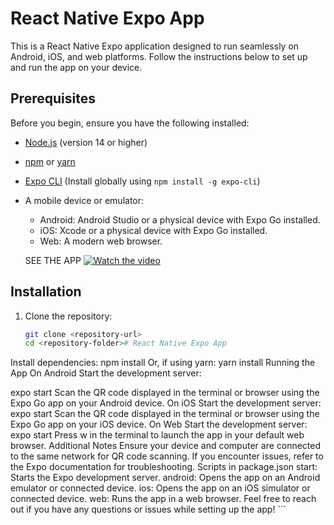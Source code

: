 # React Native Expo App

This is a React Native Expo application designed to run seamlessly on Android, iOS, and web platforms. Follow the instructions below to set up and run the app on your device.

## Prerequisites

Before you begin, ensure you have the following installed:
- [Node.js](https://nodejs.org/) (version 14 or higher)
- [npm](https://www.npmjs.com/) or [yarn](https://yarnpkg.com/)
- [Expo CLI](https://docs.expo.dev/get-started/installation/) (Install globally using `npm install -g expo-cli`)
- A mobile device or emulator:
  - Android: Android Studio or a physical device with Expo Go installed.
  - iOS: Xcode or a physical device with Expo Go installed.
  - Web: A modern web browser.

  SEE THE APP 
  [![Watch the video](https://img.youtube.com/vi/7sNCbjW80G0/0.jpg)](https://youtube.com/shorts/7sNCbjW80G0)

## Installation

1. Clone the repository:
   ```bash
   git clone <repository-url>
   cd <repository-folder># React Native Expo App

Install dependencies:
        npm install
Or, if using yarn:
    yarn install
Running the App
On Android
Start the development server:

 expo start
Scan the QR code displayed in the terminal or browser using the Expo Go app on your Android device.
On iOS
Start the development server:
   expo start
Scan the QR code displayed in the terminal or browser using the Expo Go app on your iOS device.
On Web
Start the development server:
   expo start
Press w in the terminal to launch the app in your default web browser.
Additional Notes
Ensure your device and computer are connected to the same network for QR code scanning.
If you encounter issues, refer to the Expo documentation for troubleshooting.
Scripts in package.json
start: Starts the Expo development server.
android: Opens the app on an Android emulator or connected device.
ios: Opens the app on an iOS simulator or connected device.
web: Runs the app in a web browser.
Feel free to reach out if you have any questions or issues while setting up the app! ```

